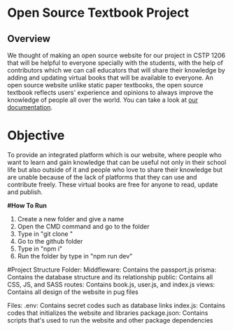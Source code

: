 # Open Source Textbook Project
## Overview
We thought of making an open source website for our project in CSTP 1206 that will be helpful to everyone specially with the students, with the help of contributors which we can call educators that will share their knowledge by adding and updating virtual books that will be available to everyone. An open source website unlike static paper textbooks, the open source textbook reflects users' experience and opinions to always improve the knowledge of people all over the world. You can take a look at [our documentation](https://docs.google.com/document/d/1_tiEi8_Zj89bupu_WBLN0ZhiwYvD9s7V4sJP7vu_QEo/edit#).

# Objective
To provide an integrated platform which is our website, where people who want to learn and gain knowledge that can be useful not only in their school life but also outside of it and people who love to share their knowledge but are unable because of the lack of platforms that they can use and contribute freely. These virtual books are free for anyone to read, update and publish.

**#How To Run**
1. Create a new folder and give a name
2. Open the CMD command and go to the folder
3. Type in "git clone <Github repository link>"
4. Go to the github folder
5. Type in "npm i"
6. Run the folder by type in "npm run dev"
  
#Project Structure
Folder:
  Middfleware: Contains the passport.js
  prisma: Contains the database structure and its relationship
  public: Contains all CSS, JS, and SASS
  routes: Contains book.js, user.js, and index.js
  views: Contains all design of the website in pug files

Files:
  .env: Contains secret codes such as database links
  index.js: Contains codes that initializes the website and libraries 
  package.json: Contains scripts that's used to run the website and other package dependencies
  
